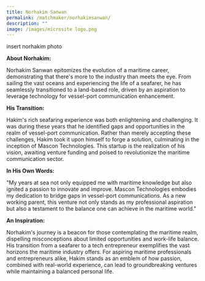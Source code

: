```yaml
---
title: Norhakim Sanwan
permalink: /matchmaker/norhakimsanwan/
description: ""
image: /images/microsite logo.png
---
```

insert norhakim photo

**About Norhakim:**

Norhakim Sanwan epitomizes the evolution of a maritime career, demonstrating that there's more to the industry than meets the eye. From sailing the vast oceans and experiencing the life of a seafarer, he has seamlessly transitioned to a land-based role, driven by an aspiration to leverage technology for vessel-port communication enhancement.

**His Transition:**

Hakim's rich seafaring experience was both enlightening and challenging. It was during these years that he identified gaps and opportunities in the realm of vessel-port communication. Rather than merely accepting these challenges, Hakim took it upon himself to forge a solution, culminating in the inception of Mascon Technologies. This startup is the realization of his vision, awaiting venture funding and poised to revolutionize the maritime communication sector.

**In His Own Words:**

"My years at sea not only equipped me with maritime knowledge but also ignited a passion to innovate and improve. Mascon Technologies embodies my dedication to bridge gaps in vessel-port communications. As a new working parent, this venture not only stands as my professional aspiration but also a testament to the balance one can achieve in the maritime world."

**An Inspiration:**

Norhakim's journey is a beacon for those contemplating the maritime realm, dispelling misconceptions about limited opportunities and work-life balance. His transition from a seafarer to a tech entrepreneur exemplifies the vast horizons the maritime industry offers. For aspiring maritime professionals and entrepreneurs alike, Hakim stands as an emblem of how passion, combined with real-world experience, can lead to groundbreaking ventures while maintaining a balanced personal life.